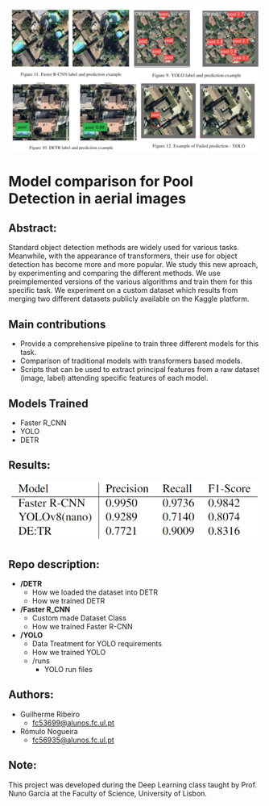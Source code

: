 ![Example of the different model outputs](/Images/examples.png)

# Model comparison for Pool Detection in aerial images

## Abstract:
Standard object detection methods are widely used for
various tasks. Meanwhile, with the appearance of transformers,
their use for object detection has become more
and more popular. We study this new aproach, by experimenting
and comparing the different methods. We use preimplemented
versions of the various algorithms and train
them for this specific task. We experiment on a custom
dataset which results from merging two different datasets
publicly available on the Kaggle platform.

## Main contributions
- Provide a comprehensive pipeline to train three different
models for this task.
- Comparison of traditional models with transformers
based models.
- Scripts that can be used to extract principal features from
a raw dataset (image, label) attending specific features of
each model.

## Models Trained
- Faster R_CNN
- YOLO
- DETR

## Results:

![Results of the different models](/Images/results.png)

## Repo description:
* **/DETR**
   * How we loaded the dataset into DETR
   * How we trained DETR
* **/Faster R_CNN**
   * Custom made Dataset Class
   * How we trained Faster R-CNN
* **/YOLO**
   * Data Treatment for YOLO requirements
   * How we trained YOLO
   * /runs
      * YOLO run files   
  
## Authors:
* Guilherme Ribeiro
    * fc53699@alunos.fc.ul.pt
* Rómulo Nogueira
    * fc56935@alunos.fc.ul.pt

## Note:
This project was developed during the Deep Learning class taught by Prof. Nuno Garcia at the Faculty of Science, University of Lisbon.
